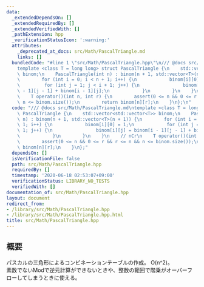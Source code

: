 ```yaml
---
data:
  _extendedDependsOn: []
  _extendedRequiredBy: []
  _extendedVerifiedWith: []
  _pathExtension: hpp
  _verificationStatusIcon: ':warning:'
  attributes:
    _deprecated_at_docs: src/Math/PascalTriangle.md
    links: []
  bundledCode: "#line 1 \"src/Math/PascalTriangle.hpp\"\n/// @docs src/Math/PascalTriangle.md\n\
    template <class T = long long> struct PascalTriangle {\n    std::vector<std::vector<T>>\
    \ binom;\n    PascalTriangle(int n) : binom(n + 1, std::vector<T>(n + 1)) {\n\
    \        for (int i = 0; i < n + 1; i++) {\n            binom[i][0] = 1;\n   \
    \         for (int j = 1; j < i + 1; j++) {\n                binom[i][j] = binom[i\
    \ - 1][j - 1] + binom[i - 1][j];\n            }\n        }\n    }\n    // nCr\n\
    \    T operator()(int n, int r) {\n        assert(0 <= n && 0 <= r && r <= n &&\
    \ n <= binom.size());\n        return binom[n][r];\n    }\n};\n"
  code: "/// @docs src/Math/PascalTriangle.md\ntemplate <class T = long long> struct\
    \ PascalTriangle {\n    std::vector<std::vector<T>> binom;\n    PascalTriangle(int\
    \ n) : binom(n + 1, std::vector<T>(n + 1)) {\n        for (int i = 0; i < n +\
    \ 1; i++) {\n            binom[i][0] = 1;\n            for (int j = 1; j < i +\
    \ 1; j++) {\n                binom[i][j] = binom[i - 1][j - 1] + binom[i - 1][j];\n\
    \            }\n        }\n    }\n    // nCr\n    T operator()(int n, int r) {\n\
    \        assert(0 <= n && 0 <= r && r <= n && n <= binom.size());\n        return\
    \ binom[n][r];\n    }\n};"
  dependsOn: []
  isVerificationFile: false
  path: src/Math/PascalTriangle.hpp
  requiredBy: []
  timestamp: '2020-06-18 02:53:07+09:00'
  verificationStatus: LIBRARY_NO_TESTS
  verifiedWith: []
documentation_of: src/Math/PascalTriangle.hpp
layout: document
redirect_from:
- /library/src/Math/PascalTriangle.hpp
- /library/src/Math/PascalTriangle.hpp.html
title: src/Math/PascalTriangle.hpp
---
```

## 概要
パスカルの三角形によるコンビネーションテーブルの作成。
O(n^2)。
<br/>
素数でないModで逆元計算ができないときや、整数の範囲で階乗がオーバーフローしてしまうときに使える。

